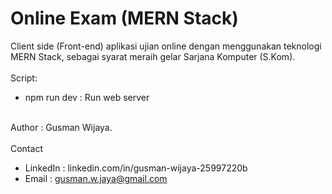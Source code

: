 # Online Exam (MERN Stack)

Client side (Front-end) aplikasi ujian online dengan menggunakan teknologi MERN Stack, sebagai syarat meraih gelar Sarjana Komputer (S.Kom).
<br />
<br />
Script:
<br />

- npm run dev : Run web server
  <br />
  <br />

Author : Gusman Wijaya. <br /> <br />
Contact <br />

- LinkedIn : linkedin.com/in/gusman-wijaya-25997220b
- Email : gusman.w.jaya@gmail.com
